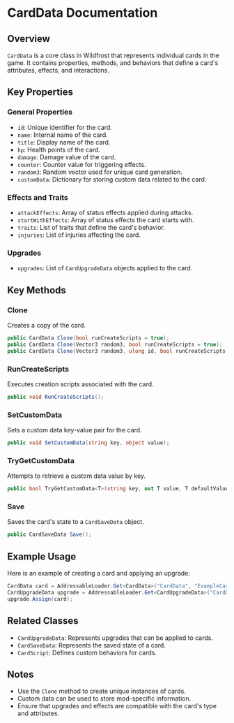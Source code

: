 # CardData Documentation

## Overview
`CardData` is a core class in Wildfrost that represents individual cards in the game. It contains properties, methods, and behaviors that define a card's attributes, effects, and interactions.

## Key Properties

### General Properties
- `id`: Unique identifier for the card.
- `name`: Internal name of the card.
- `title`: Display name of the card.
- `hp`: Health points of the card.
- `damage`: Damage value of the card.
- `counter`: Counter value for triggering effects.
- `random3`: Random vector used for unique card generation.
- `customData`: Dictionary for storing custom data related to the card.

### Effects and Traits
- `attackEffects`: Array of status effects applied during attacks.
- `startWithEffects`: Array of status effects the card starts with.
- `traits`: List of traits that define the card's behavior.
- `injuries`: List of injuries affecting the card.

### Upgrades
- `upgrades`: List of `CardUpgradeData` objects applied to the card.

## Key Methods

### Clone
Creates a copy of the card.
```csharp
public CardData Clone(bool runCreateScripts = true);
public CardData Clone(Vector3 random3, bool runCreateScripts = true);
public CardData Clone(Vector3 random3, ulong id, bool runCreateScripts = true);
```

### RunCreateScripts
Executes creation scripts associated with the card.
```csharp
public void RunCreateScripts();
```

### SetCustomData
Sets a custom data key-value pair for the card.
```csharp
public void SetCustomData(string key, object value);
```

### TryGetCustomData
Attempts to retrieve a custom data value by key.
```csharp
public bool TryGetCustomData<T>(string key, out T value, T defaultValue);
```

### Save
Saves the card's state to a `CardSaveData` object.
```csharp
public CardSaveData Save();
```

## Example Usage

Here is an example of creating a card and applying an upgrade:

```csharp
CardData card = AddressableLoader.Get<CardData>("CardData", "ExampleCard").Clone();
CardUpgradeData upgrade = AddressableLoader.Get<CardUpgradeData>("CardUpgradeData", "ExampleUpgrade");
upgrade.Assign(card);
```

## Related Classes
- `CardUpgradeData`: Represents upgrades that can be applied to cards.
- `CardSaveData`: Represents the saved state of a card.
- `CardScript`: Defines custom behaviors for cards.

## Notes
- Use the `Clone` method to create unique instances of cards.
- Custom data can be used to store mod-specific information.
- Ensure that upgrades and effects are compatible with the card's type and attributes.
